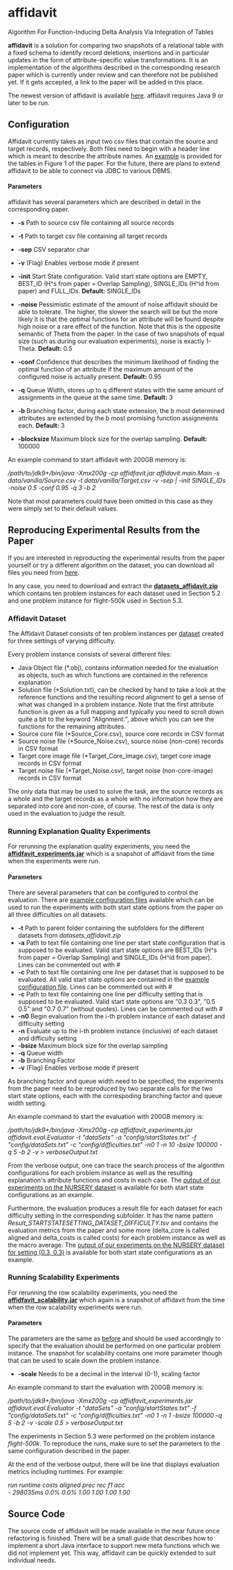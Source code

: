 # affidavit
Algorithm For Function-Inducing Delta Analysis Via Integration of Tables

**affidavit** is a solution for comparing two snapshots of a relational table with a fixed schema to identify record deletions, insertions and in particular updates in the form of attribute-specific value transformations. It is an implementation of the algorithms described in the corresponding research paper which is currently under review and can therefore not be published yet. If it gets accepted, a link to the paper will be added in this place.

The newest version of affidavit is available [here](https://github.com/Finkman7/affidavit/blob/master/affidavit.jar).
affidavit requires Java 9 or later to be run.

## Configuration
Affidavit currently takes as input two csv files that contain the source and target records, respectively. Both files need to begin with a header line which is meant to describe the attribute names. An [example](https://github.com/Finkman7/affidavit/tree/master/exampleSnapshots) is provided for the tables in Figure 1 of the paper. For the future, there are plans to extend affidavit to be able to connect via JDBC to various DBMS.

#### Parameters
affidavit has several parameters which are described in detail in the corresponding paper.

- **-s** Path to source csv file containing all source records
- **-t** Path to target csv file containing all target records
- **-sep** CSV separator char
- **-v** (Flag) Enables verbose mode if present

- **-init** Start State configuration. Valid start state options are EMPTY, BEST_ID (H^s from paper = Overlap Sampling), SINGLE_IDs (H^id from paper) and FULL_IDs. **Default:** SINGLE_IDs
- **-noise** Pessimistic estimate of the amount of noise affidavit should be able to tolerate. The higher, the slower the search will be but the more likely it is that the optimal functions for an attribute will be found despite high noise or a rare effect of the function. Note that this is the opposite semantic of Theta from the paper. In the case of two snapshots of equal size (such as during our evaluation experiments), noise is exactly 1-Theta. **Default:** 0.5
- **-conf** Confidence that describes the minimum likelihood of finding the optimal function of an attribute if the maximum amount of the configured noise is actually present. **Default:** 0.95
- **-q** Queue Width, stores up to q different states with the same amount of assignments in the queue at the same time. **Default:** 3
- **-b** Branching factor, during each state extension, the b most determined attributes are extended by the b most promising function assignments each. **Default:** 3
- **-blocksize** Maximum block size for the overlap sampling. **Default:** 100000

An example command to start affidavit with 200GB memory is:

*/path/to/jdk9+/bin/java -Xmx200g -cp affidfavit.jar affidavit.main.Main -s data/vanilla/Source.csv -t  data/vanilla/Target.csv -v -sep | -init SINGLE_IDs -noise 0.5 -conf 0.95 -q 3 -b 2*

Note that most parameters could have been omitted in this case as they were simply set to their default values.

## Reproducing Experimental Results from the Paper
If you are interested in reproducting the experimental results from the paper yourself or try a different algorithm on the dataset, you can download all files you need from [here](http://data.dws.informatik.uni-mannheim.de/affidavit/).

In any case, you need to download and extract the **[datasets_affidavit.zip](http://data.dws.informatik.uni-mannheim.de/affidavit/datasets_affidavit.zip)** which contains ten problem instances for each dataset used in Section 5.2 and one problem instance for flight-500k used in Section 5.3.

### Affidavit Dataset
The Affidavit Dataset consists of ten problem instances per [dataset](https://hpi.de/naumann/projects/repeatability/data-profiling/fds.html#c168191) created for three settings of varying difficulty.

Every problem instance consists of several different files:
- Java Object file (\*.obj), contains information needed for the evaluation as objects, such as which functions are contained in the reference explanation
- Solution file (\*Solution.txt), can be checked by hand to take a look at the reference functions and the resulting record alignment to get a sense of what was changed in a problem instance. Note that the first attribute function is given as a full mapping and typically you need to scroll down quite a bit to the keyword "Alignment:", above which you can see the functions for the remaining attributes.
- Source core file (\*Source_Core.csv), source core records in CSV format
- Source noise file (\*Source_Noise.csv), source noise (non-core) records in CSV format
- Target core image file (\*Target_Core_Image.csv), target core image records in CSV format
- Target noise file (\*Target_Noise.csv), target noise (non-core-image) records in CSV format

The only data that may be used to solve the task, are the source records as a whole and the target records as a whole with no information how they are separated into core and non-core, of course. The rest of the data is only used in the evaluation to judge the result.

### Running Explanation Quality Experiments
For rerunning the explanation quality experiments, you need the **[affidfavit_experiments.jar](http://data.dws.informatik.uni-mannheim.de/affidavit/affidavit_experiments.jar)** which is a snapshot of affidavit from the time when the experiments were run.

#### Parameters
There are several parameters that can be configured to control the evaluation. There are [example configuration files](https://github.com/Finkman7/affidavit/tree/master/evalConfigs) available which can be used to run the experiments with both start state options from the paper on all three difficulties on all datasets.

- **-t** Path to parent folder containing the subfolders for the different datasets from *datasets_affidavit.zip*
- **-a** Path to text file containing one line per start state configuration that is supposed to be evaluated. Valid start state options are BEST_IDs (H^s from paper = Overlap Sampling) and SINGLE_IDs (H^id from paper). Lines can be commented out with #
- **-c** Path to text file containing one line per dataset that is supposed to be evaluated. All valid start state options are contained in the [example configuration file](https://github.com/Finkman7/affidavit/blob/master/evalConfigs/dataSets.txt). Lines can be commented out with #
- **-c** Path to text file containing one line per difficulty setting that is supposed to be evaluated. Valid start state options are "0.3 0.3", "0.5 0.5" and "0.7 0.7" (without quotes). Lines can be commented out with #
- **-n0** Begin evaluation from the i-th problem instance of each dataset and difficulty setting
- **-n** Evaluate up to the i-th problem instance (inclusive) of each dataset and difficulty setting
- **-bsize** Maximum block size for the overlap sampling
- **-q** Queue width
- **-b** Branching Factor
- **-v** (Flag) Enables verbose mode if present

As branching factor and queue width need to be specified, the experiments from the paper need to be reproduced by two separate calls for the two start state options, each with the correspoding branching factor and queue width setting.

An example command to start the evaluation with 200GB memory is:

*/path/to/jdk9+/bin/java -Xmx200g -cp affidfavit_experiments.jar affidavit.eval.Evaluator -t "dataSets" -a "config/startStates.txt" -f "config/dataSets.txt" -c "config/difficulties.txt" -n0 1 -n 10 -bsize 100000 -q 5 -b 2 -v > verboseOutput.txt*

From the verbose output, one can trace the search process of the algorithm configurations for each problem instance as well as the resulting explanation's attribute functions and costs in each case. The [output of our experiments on the NURSERY dataset](https://github.com/Finkman7/affidavit/tree/master/exampleOutput) is available for both start state configurations as an example.

Furthermore, the evaluation produces a result file for each dataset for each difficulty setting in the corresponding subfolder. It has the name pattern *Result_STARTSTATESETTING_DATASET_DIFFICULTY.tsv* and contains the evaluation metrics from the paper and some more (delta_core is called aligned and delta_costs is called costs) for each problem instance as well as the macro average. The [output of our experiments on the NURSERY dataset for setting (0.3, 0.3)](https://github.com/Finkman7/affidavit/tree/master/exampleResult) is available for both start state configurations as an example.

### Running Scalability Experiments
For rerunning the row scalability experiments, you need the **[affidfavit_scalability.jar](http://data.dws.informatik.uni-mannheim.de/affidavit/affidavit_scalability.jar)** which again is a snapshot of affidavit from the time when the row scalability experiments were run.

#### Parameters
The parameters are the same as [before](https://github.com/Finkman7/affidavit#parameters-1) and should be used accordingly to specify that the evaluation should be performed on one particular problem instance.
The snapshot for scalability contains one more parameter though that can be used to scale down the problem instance.

- **-scale** Needs to be a decimal in the interval (0-1), scaling factor

An example command to start the evaluation with 200GB memory is:

*/path/to/jdk9+/bin/java -Xmx200g -cp affidfavit_experiments.jar affidavit.eval.Evaluator -t "dataSets" -a "config/startStates.txt" -f "config/dataSets.txt" -c "config/difficulties.txt" -n0 1 -n 1 -bsize 100000 -q 5 -b 2 -v -scale 0.5 > verboseOutput.txt*

The experiments in Section 5.3 were performed on the problem instance *flight-500k*. To reproduce the runs, make sure to set the parameters to the same configuration described in the paper.

At the end of the verbose output, there will be line that displays evaluation metrics including runtimes. For example:

*run       	runtime   	costs     	aligned   	prec      	rec       	f1        	acc       
\-         	298035ms  	0.0%      	0.0%      	1.00      	1.00      	1.00      	1.00*

## Source Code
The source code of affidavit will be made available in the near future once refactoring is finished. There will be a small guide that describes how to implement a short Java interface to support new meta functions which we did not implement yet. This way, affidavit can be quickly extended to suit individual needs.
